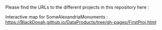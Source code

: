 Please find the URLs to the different projects in this repository here :

Interactive map for SomeAlexandriaMonuments : https://BlackDovah.github.io/DataProducts/tree/gh-pages/FirstProj.html
